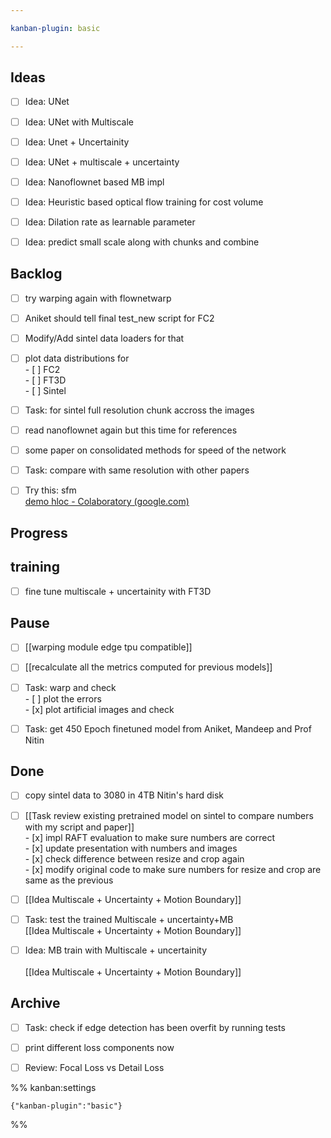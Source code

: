 ```yaml
---

kanban-plugin: basic

---
```


## Ideas

- [ ] Idea: UNet
- [ ] Idea: UNet with Multiscale
- [ ] Idea: Unet + Uncertainity
- [ ] Idea: UNet + multiscale + uncertainty
- [ ] Idea: Nanoflownet based MB impl
- [ ] Idea: Heuristic based optical flow training for cost volume
- [ ] Idea: Dilation rate as learnable parameter
- [ ] Idea: predict small scale along with chunks and combine


## Backlog

- [ ] try warping again with flownetwarp
- [ ] Aniket should tell final test_new script for FC2
- [ ] Modify/Add sintel data loaders for that
- [ ] plot data distributions for<br>- [ ] FC2<br>- [ ] FT3D<br>- [ ] Sintel
- [ ] Task: for sintel full resolution chunk accross the images
- [ ] read nanoflownet again but this time for references
- [ ] some paper on consolidated methods for speed of the network
- [ ] Task: compare with same resolution with other papers
- [ ] Try this: sfm<br>[demo hloc - Colaboratory (google.com)](https://colab.research.google.com/drive/1MrVs9b8aQYODtOGkoaGNF9Nji3sbCNMQ#scrollTo=71ab5306)


## Progress



## training

- [ ] fine tune multiscale + uncertainity with FT3D


## Pause

- [ ] [[warping module edge tpu compatible]]
- [ ] [[recalculate all the metrics computed for previous models]]
- [ ] Task: warp and check<br>- [ ] plot the errors<br>- [x] plot artificial images and check
- [ ] Task: get 450 Epoch finetuned model from Aniket, Mandeep and Prof Nitin


## Done

- [ ] copy sintel data to 3080 in 4TB Nitin's hard disk
- [ ] [[Task  review existing pretrained model on sintel to compare numbers with my script and paper]]<br>- [x] impl RAFT evaluation to make sure numbers are correct<br>- [x] update presentation with numbers and images<br>- [x] check difference between resize and crop again<br>- [x] modify original code to make sure numbers for resize and crop are same as the previous
- [ ] [[Idea  Multiscale + Uncertainty + Motion Boundary]]
- [ ] Task: test the trained Multiscale + uncertainty+MB<br>[[Idea  Multiscale + Uncertainty + Motion Boundary]]
- [ ] Idea: MB train with Multiscale + uncertainity<br><br>[[Idea  Multiscale + Uncertainty + Motion Boundary]]


## Archive

- [ ] Task: check if edge detection has been overfit by running tests
- [ ] print different loss components now
- [ ] Review: Focal Loss vs Detail Loss




%% kanban:settings
```
{"kanban-plugin":"basic"}
```
%%